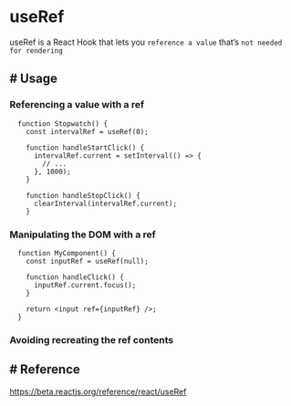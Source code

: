 # useRef

useRef is a React Hook that lets you `reference a value` that’s `not needed for rendering`

## # Usage

### Referencing a value with a ref

```
  function Stopwatch() {
    const intervalRef = useRef(0);

    function handleStartClick() {
      intervalRef.current = setInterval(() => {
        // ...
      }, 1000);
    }

    function handleStopClick() {
      clearInterval(intervalRef.current);
    }
```

### Manipulating the DOM with a ref

```
  function MyComponent() {
    const inputRef = useRef(null);

    function handleClick() {
      inputRef.current.focus();
    }

    return <input ref={inputRef} />;
  }
```

### Avoiding recreating the ref contents

## # Reference

https://beta.reactjs.org/reference/react/useRef
